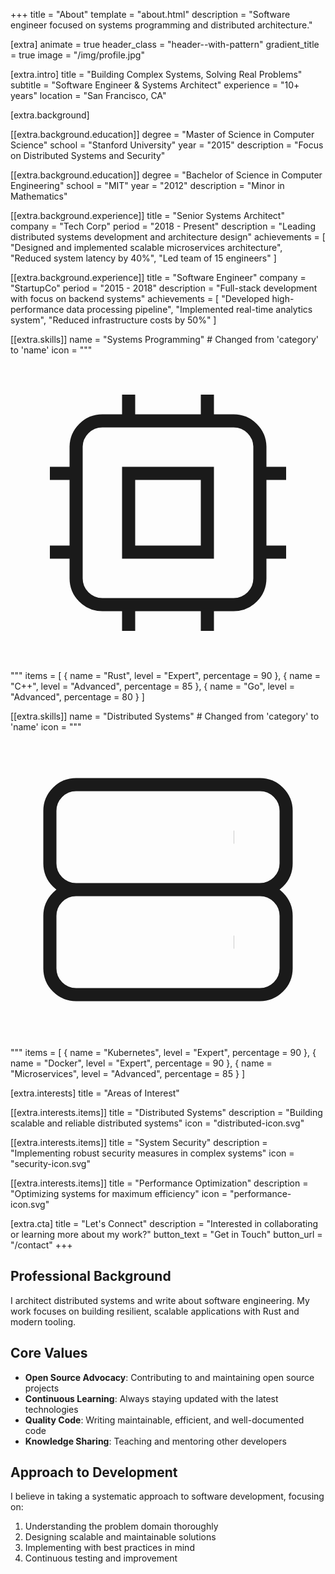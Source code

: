 +++
title = "About"
template = "about.html"
description = "Software engineer focused on systems programming and distributed architecture."

[extra]
animate = true
header_class = "header--with-pattern"
gradient_title = true
image = "/img/profile.jpg"

[extra.intro]
title = "Building Complex Systems, Solving Real Problems"
subtitle = "Software Engineer & Systems Architect"
experience = "10+ years"
location = "San Francisco, CA"

[extra.background]

[[extra.background.education]]
degree = "Master of Science in Computer Science"
school = "Stanford University"
year = "2015"
description = "Focus on Distributed Systems and Security"

[[extra.background.education]]
degree = "Bachelor of Science in Computer Engineering"
school = "MIT"
year = "2012"
description = "Minor in Mathematics"

[[extra.background.experience]]
title = "Senior Systems Architect"
company = "Tech Corp"
period = "2018 - Present"
description = "Leading distributed systems development and architecture design"
achievements = [
    "Designed and implemented scalable microservices architecture",
    "Reduced system latency by 40%",
    "Led team of 15 engineers"
]

[[extra.background.experience]]
title = "Software Engineer"
company = "StartupCo"
period = "2015 - 2018"
description = "Full-stack development with focus on backend systems"
achievements = [
    "Developed high-performance data processing pipeline",
    "Implemented real-time analytics system",
    "Reduced infrastructure costs by 50%"
]

[[extra.skills]]
name = "Systems Programming"  # Changed from 'category' to 'name'
icon = """<svg viewBox="0 0 24 24" fill="none" stroke="currentColor"><path d="M9 3v2m6-2v2M9 19v2m6-2v2M5 9H3m2 6H3m18-6h-2m2 6h-2M7 19h10a2 2 0 002-2V7a2 2 0 00-2-2H7a2 2 0 00-2 2v10a2 2 0 002 2zM9 9h6v6H9V9z"/></svg>"""
items = [
    { name = "Rust", level = "Expert", percentage = 90 },
    { name = "C++", level = "Advanced", percentage = 85 },
    { name = "Go", level = "Advanced", percentage = 80 }
]

[[extra.skills]]
name = "Distributed Systems"  # Changed from 'category' to 'name'
icon = """<svg viewBox="0 0 24 24" fill="none" stroke="currentColor"><path d="M5 12h14M5 12a2 2 0 01-2-2V6a2 2 0 012-2h14a2 2 0 012 2v4a2 2 0 01-2 2M5 12a2 2 0 00-2 2v4a2 2 0 002 2h14a2 2 0 002-2v-4a2 2 0 00-2-2m-2-4h.01M17 16h.01"/></svg>"""
items = [
    { name = "Kubernetes", level = "Expert", percentage = 90 },
    { name = "Docker", level = "Expert", percentage = 90 },
    { name = "Microservices", level = "Advanced", percentage = 85 }
]

[extra.interests]
title = "Areas of Interest"

[[extra.interests.items]]
title = "Distributed Systems"
description = "Building scalable and reliable distributed systems"
icon = "distributed-icon.svg"

[[extra.interests.items]]
title = "System Security"
description = "Implementing robust security measures in complex systems"
icon = "security-icon.svg"

[[extra.interests.items]]
title = "Performance Optimization"
description = "Optimizing systems for maximum efficiency"
icon = "performance-icon.svg"

[extra.cta]
title = "Let's Connect"
description = "Interested in collaborating or learning more about my work?"
button_text = "Get in Touch"
button_url = "/contact"
+++

## Professional Background

I architect distributed systems and write about software engineering. My work focuses on building resilient, scalable applications with Rust and modern tooling.

## Core Values

- **Open Source Advocacy**: Contributing to and maintaining open source projects
- **Continuous Learning**: Always staying updated with the latest technologies
- **Quality Code**: Writing maintainable, efficient, and well-documented code
- **Knowledge Sharing**: Teaching and mentoring other developers

## Approach to Development

I believe in taking a systematic approach to software development, focusing on:

1. Understanding the problem domain thoroughly
2. Designing scalable and maintainable solutions
3. Implementing with best practices in mind
4. Continuous testing and improvement
